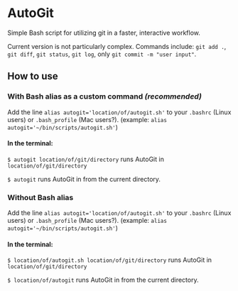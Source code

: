 # AutoGit
Simple Bash script for utilizing git in a faster, interactive workflow.

Current version is not particularly complex. Commands include: `git add .`, `git diff`, `git status`, `git log`, only `git commit -m "user input"`.

## How to use

### With Bash alias as a custom command *(recommended)*
Add the line `alias autogit='location/of/autogit.sh'` to your `.bashrc` (Linux users) or `.bash_profile` (Mac users?). (example: `alias autogit='~/bin/scripts/autogit.sh'`)

#### In the terminal:
`$ autogit location/of/git/directory` runs AutoGit in `location/of/git/directory`

`$ autogit` runs AutoGit in from the current directory.

### Without Bash alias
Add the line `alias autogit='location/of/autogit.sh'` to your `.bashrc` (Linux users) or `.bash_profile` (Mac users?). (example: `alias autogit='~/bin/scripts/autogit.sh'`)

#### In the terminal:
`$ location/of/autogit.sh location/of/git/directory` runs AutoGit in `location/of/git/directory`

`$ location/of/autogit` runs AutoGit in from the current directory.
